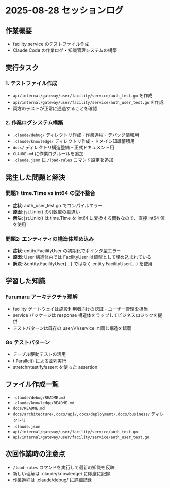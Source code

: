 # 2025-08-28 セッションログ

## 作業概要
- facility service のテストファイル作成
- Claude Code の作業ログ・知識管理システムの構築

## 実行タスク

### 1. テストファイル作成
- `api/internal/gateway/user/facility/service/auth_test.go` を作成
- `api/internal/gateway/user/facility/service/auth_user_test.go` を作成
- 両方のテストが正常に通過することを確認

### 2. 作業ログシステム構築
- `.claude/debug/` ディレクトリ作成 - 作業過程・デバッグ情報用
- `.claude/knowledge/` ディレクトリ作成 - ドメイン知識蓄積用
- `docs/` ディレクトリ構造整備 - 正式ドキュメント用
- `CLAUDE.md` に作業ログルールを追加
- `.claude.json` に `/load-rules` コマンド設定を追加

## 発生した問題と解決

### 問題1: time.Time vs int64 の型不整合
- **症状**: auth_user_test.go でコンパイルエラー
- **原因**: jst.Unix() の引数型の勘違い
- **解決**: jst.Unix() は time.Time を int64 に変換する関数なので、直接 int64 値を使用

### 問題2: エンティティの構造体埋め込み
- **症状**: entity.FacilityUser の初期化でポインタ型エラー
- **原因**: User 構造体内では FacilityUser は値型として埋め込まれている
- **解決**: &entity.FacilityUser{...} ではなく entity.FacilityUser{...} を使用

## 学習した知識

### Furumaru アーキテクチャ理解
- facility ゲートウェイは施設利用者向けの認証・ユーザー管理を担当
- service パッケージは response 構造体をラップしてビジネスロジックを提供
- テストパターンは既存の user/v1/service と同じ構造を踏襲

### Go テストパターン
- テーブル駆動テストの活用
- t.Parallel() による並列実行
- stretchr/testify/assert を使った assertion

## ファイル作成一覧
- `.claude/debug/README.md`
- `.claude/knowledge/README.md`  
- `docs/README.md`
- `docs/architecture/`, `docs/api/`, `docs/deployment/`, `docs/business/` ディレクトリ
- `.claude.json`
- `api/internal/gateway/user/facility/service/auth_test.go`
- `api/internal/gateway/user/facility/service/auth_user_test.go`

## 次回作業時の注意点
- `/load-rules` コマンドを実行して最新の知識を反映
- 新しい理解は .claude/knowledge/ に即座に記録
- 作業過程は .claude/debug/ に詳細記録